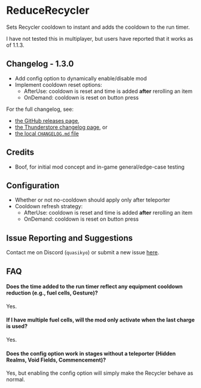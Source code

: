 # ReduceRecycler
Sets Recycler cooldown to instant and adds the cooldown to the run timer.

I have not tested this in multiplayer, but users have reported that it works as of 1.1.3.

## Changelog - 1.3.0
- Add config option to dynamically enable/disable mod
- Implement cooldown reset options:
  - AfterUse: cooldown is reset and time is added **after** rerolling an item
  - OnDemand: cooldown is reset on button press

For the full changelog, see:
- [the GitHub releases page](https://github.com/quasikyo/ror2-mods/releases?q=ReduceRecycler),
- [the Thunderstore changelog page](https://thunderstore.io/package/quasikyo/ReduceRecycler/changelog), or
- [the local `CHANGELOG.md` file](./Thunderstore/CHANGELOG.md)

## Credits
- Boof, for initial mod concept and in-game general/edge-case testing

## Configuration
- Whether or not no-cooldown should apply only after teleporter
- Cooldown refresh strategy:
  - AfterUse: cooldown is reset and time is added **after** rerolling an item
  - OnDemand: cooldown is reset on button press

## Issue Reporting and Suggestions
Contact me on Discord (`quasikyo`) or submit a new issue [here](https://github.com/quasikyo/ror2-mods/issues).

## FAQ

#### Does the time added to the run timer reflect any equipment cooldown reduction (e.g., fuel cells, Gesture)?
Yes.

#### If I have multiple fuel cells, will the mod only activate when the last charge is used?
Yes.

#### Does the config option work in stages without a teleporter (Hidden Realms, Void Fields, Commencement)?
Yes, but enabling the config option will simply make the Recycler behave as normal.
